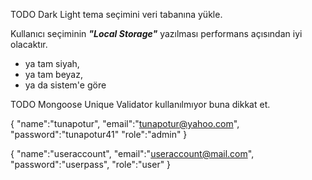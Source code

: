 TODO Dark Light tema seçimini veri tabanına yükle.

Kullanıcı seçiminin **_"Local Storage"_** yazılması performans açısından iyi olacaktır.

- ya tam siyah,
- ya tam beyaz,
- ya da sistem'e göre

TODO Mongoose Unique Validator kullanılmıyor buna dikkat et.

{
"name":"tunapotur",
"email":"tunapotur@yahoo.com",
"password":"tunapotur41"
"role":"admin"
}

{
"name":"useraccount",
"email":"useraccount@mail.com",
"password":"userpass",
"role":"user"
}
